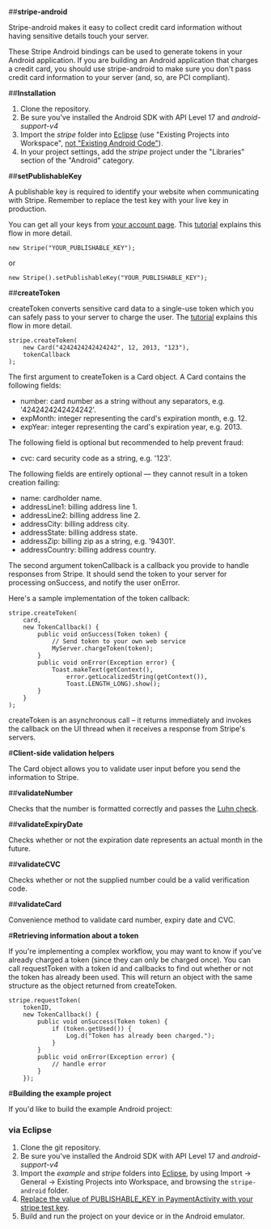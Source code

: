 ##**stripe-android**

Stripe-android makes it easy to collect credit card information without having sensitive details touch your server.

These Stripe Android bindings can be used to generate tokens in your Android application. If you are building an Android application that charges a credit card, you should use stripe-android to make sure you don't pass credit card information to your server (and, so, are PCI compliant).

##**Installation**

1. Clone the repository.
2. Be sure you've installed the Android SDK with API Level 17 and _android-support-v4_
3. Import the _stripe_ folder into [Eclipse](http://help.eclipse.org/juno/topic/org.eclipse.platform.doc.user/tasks/tasks-importproject.htm) (use "Existing Projects into Workspace", [not "Existing Android Code"](https://github.com/stripe/stripe-android/issues/7)).
4. In your project settings, add the _stripe_ project under the "Libraries" section of the "Android" category.

##**setPublishableKey**

A publishable key is required to identify your website when communicating with Stripe. Remember to replace the test key with your live key in production.

You can get all your keys from [your account page](https://manage.stripe.com/#account/apikeys).
This [tutorial](https://stripe.com/docs/tutorials/forms) explains this flow in more detail.

    new Stripe("YOUR_PUBLISHABLE_KEY");

or

    new Stripe().setPublishableKey("YOUR_PUBLISHABLE_KEY");

##**createToken**

createToken converts sensitive card data to a single-use token which you can safely pass to your server to charge the user. The [tutorial](https://stripe.com/docs/tutorials/forms) explains this flow in more detail.

    stripe.createToken(
        new Card("4242424242424242", 12, 2013, "123"),
        tokenCallback
    );    
   
The first argument to createToken is a Card object. A Card contains the following fields:

+ number: card number as a string without any separators, e.g. '4242424242424242'.
+ expMonth: integer representing the card's expiration month, e.g. 12.
+ expYear: integer representing the card's expiration year, e.g. 2013.

The following field is optional but recommended to help prevent fraud:

+ cvc: card security code as a string, e.g. '123'.

The following fields are entirely optional — they cannot result in a token creation failing:

+ name: cardholder name.
+ addressLine1: billing address line 1.
+ addressLine2: billing address line 2.
+ addressCity: billing address city.
+ addressState: billing address state.
+ addressZip: billing zip as a string, e.g. '94301'.
+ addressCountry: billing address country.

The second argument tokenCallback is a callback you provide to handle responses from Stripe.
It should send the token to your server for processing onSuccess, and notify the user onError.

Here's a sample implementation of the token callback:
    
    stripe.createToken(
        card,
        new TokenCallback() {
            public void onSuccess(Token token) {                
                // Send token to your own web service
                MyServer.chargeToken(token);
            }
            public void onError(Exception error) {
                Toast.makeText(getContext(), 
                    error.getLocalizedString(getContext()), 
                    Toast.LENGTH_LONG).show();
            }
        }
    );

createToken is an asynchronous call – it returns immediately and invokes the callback on the UI thread when it receives a response from Stripe's servers.

#**Client-side validation helpers**

The Card object allows you to validate user input before you send the information to Stripe.

##**validateNumber**

Checks that the number is formatted correctly and passes the [Luhn check](http://en.wikipedia.org/wiki/Luhn_algorithm).

##**validateExpiryDate**

Checks whether or not the expiration date represents an actual month in the future.

##**validateCVC**

Checks whether or not the supplied number could be a valid verification code.

##**validateCard**

Convenience method to validate card number, expiry date and CVC.

#**Retrieving information about a token**

If you're implementing a complex workflow, you may want to know if you've already charged a token (since they can only be charged once). You can call requestToken with a token id and callbacks to find out whether or not the token has already been used. This will return an object with the same structure as the object returned from createToken.

    stripe.requestToken(
        tokenID,
        new TokenCallback() {
            public void onSuccess(Token token) {                
                if (token.getUsed()) {
                    Log.d("Token has already been charged.");
                }
            }
            public void onError(Exception error) {
                // handle error
            }
        });

#**Building the example project**

If you'd like to build the example Android project:

### via Eclipse

1. Clone the git repository.
2. Be sure you've installed the Android SDK with API Level 17 and _android-support-v4_
3. Import the _example_ and _stripe_ folders into [Eclipse](http://help.eclipse.org/juno/topic/org.eclipse.platform.doc.user/tasks/tasks-importproject.htm), by using Import -> General -> Existing Projects into Workspace, and browsing the `stripe-android` folder.
4. [Replace the value of PUBLISHABLE_KEY in PaymentActivity with your stripe test key](https://github.com/stripe/stripe-android/blob/master/example/src/main/java/com/stripe/example/activity/PaymentActivity.java#L30).
5. Build and run the project on your device or in the Android emulator.
